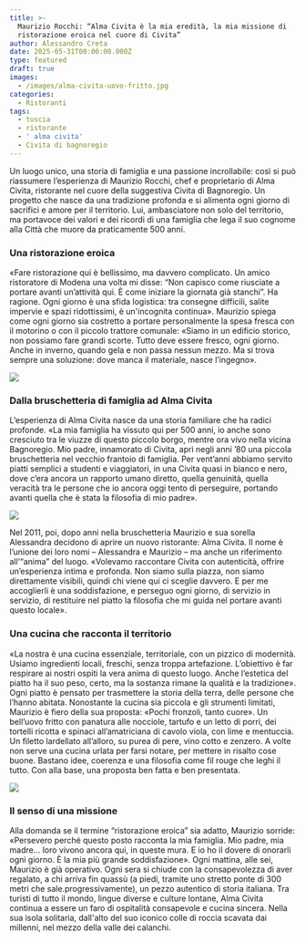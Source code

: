 ```yaml
---
title: >-
  Maurizio Rocchi: “Alma Civita è la mia eredità, la mia missione di
  ristorazione eroica nel cuore di Civita”
author: Alessandro Creta
date: 2025-05-31T00:00:00.000Z
type: featured
draft: true
images:
  - /images/alma-civita-uovo-fritto.jpg
categories:
  - Ristoranti
tags:
  - tuscia
  - ristorante
  - ' alma civita'
  - Civita di bagnoregio
---
```


Un luogo unico, una storia di famiglia e una passione incrollabile: così si può riassumere l’esperienza di Maurizio Rocchi, chef e proprietario di Alma Civita, ristorante nel cuore della suggestiva Civita di Bagnoregio. Un progetto che nasce da una tradizione profonda e si alimenta ogni giorno di sacrifici e amore per il territorio. Lui, ambasciatore non solo del territorio, ma portavoce dei valori e dei ricordi di una famiglia che lega il suo cognome alla Città che muore da praticamente 500 anni.

### Una ristorazione eroica

«Fare ristorazione qui è bellissimo, ma davvero complicato. Un amico ristoratore di Modena una volta mi disse: “Non capisco come riusciate a portare avanti un’attività qui. È come iniziare la giornata già stanchi”. Ha ragione. Ogni giorno è una sfida logistica: tra consegne difficili, salite impervie e spazi ridottissimi, è un'incognita continua». Maurizio spiega come ogni giorno sia costretto a portare personalmente la spesa fresca con il motorino o con il piccolo trattore comunale: «Siamo in un edificio storico, non possiamo fare grandi scorte. Tutto deve essere fresco, ogni giorno. Anche in inverno, quando gela e non passa nessun mezzo. Ma si trova sempre una soluzione: dove manca il materiale, nasce l’ingegno».

![](/images/alma-civita-ristorazione-bagnoregio.jpg)

### Dalla bruschetteria di famiglia ad Alma Civita

L’esperienza di Alma Civita nasce da una storia familiare che ha radici profonde. «La mia famiglia ha vissuto qui per 500 anni, io anche sono cresciuto tra le viuzze di questo piccolo borgo, mentre ora vivo nella vicina Bagnoregio. Mio padre, innamorato di Civita, aprì negli anni ’80 una piccola bruschetteria nel vecchio frantoio di famiglia. Per vent’anni abbiamo servito piatti semplici a studenti e viaggiatori, in una Civita quasi in bianco e nero, dove c’era ancora un rapporto umano diretto, quella genuinità, quella veracità tra le persone che io ancora oggi tento di perseguire, portando avanti quella che è stata la filosofia di mio padre».

![](/images/alma-civita-sala-sotterranea.jpg)

Nel 2011, poi, dopo anni nella bruschetteria Maurizio e sua sorella Alessandra decidono di aprire un nuovo ristorante: Alma Civita. Il nome è l’unione dei loro nomi – Alessandra e Maurizio – ma anche un riferimento all’“anima” del luogo. «Volevamo raccontare Civita con autenticità, offrire un’esperienza intima e profonda. Non siamo sulla piazza, non siamo direttamente visibili, quindi chi viene qui ci sceglie davvero. E per me accoglierli è una soddisfazione, e perseguo ogni giorno, di servizio in servizio, di restituire nel piatto la filosofia che mi guida nel portare avanti questo locale».

### Una cucina che racconta il territorio

«La nostra è una cucina essenziale, territoriale, con un pizzico di modernità. Usiamo ingredienti locali, freschi, senza troppa artefazione. L’obiettivo è far respirare ai nostri ospiti la vera anima di questo luogo. Anche l’estetica del piatto ha il suo peso, certo, ma la sostanza rimane la qualità e la tradizione». Ogni piatto è pensato per trasmettere la storia della terra, delle persone che l’hanno abitata. Nonostante la cucina sia piccola e gli strumenti limitati, Maurizio è fiero della sua proposta: «Pochi fronzoli, tanto cuore». Un bell’uovo fritto con panatura alle nocciole, tartufo e un letto di porri, dei tortelli ricotta e spinaci all’amatriciana di cavolo viola, con lime e mentuccia. Un filetto lardellato all’alloro, su purea di pere, vino cotto e zenzero. A volte non serve una cucina urlata per farsi notare, per mettere in risalto cose buone. Bastano idee, coerenza e una filosofia come fil rouge che leghi il tutto. Con alla base, una proposta ben fatta e ben presentata.

![](/images/alma-civita-filetto-lardellato.jpg)

### Il senso di una missione

Alla domanda se il termine “ristorazione eroica” sia adatto, Maurizio sorride: «Persevero perché questo posto racconta la mia famiglia. Mio padre, mia madre… loro vivono ancora qui, in queste mura. E io ho il dovere di onorarli ogni giorno. È la mia più grande soddisfazione». Ogni mattina, alle sei, Maurizio è già operativo. Ogni sera si chiude con la consapevolezza di aver regalato, a chi arriva fin quassù (a piedi, tramite uno stretto ponte di 300 metri che sale.progressivamente), un pezzo autentico di storia italiana. Tra turisti di tutto il mondo, lingue diverse e culture lontane, Alma Civita continua a essere un faro di ospitalità consapevole e cucina sincera. Nella sua isola solitaria, dall'alto del suo iconico colle di roccia scavata dai millenni, nel mezzo della valle dei calanchi.
